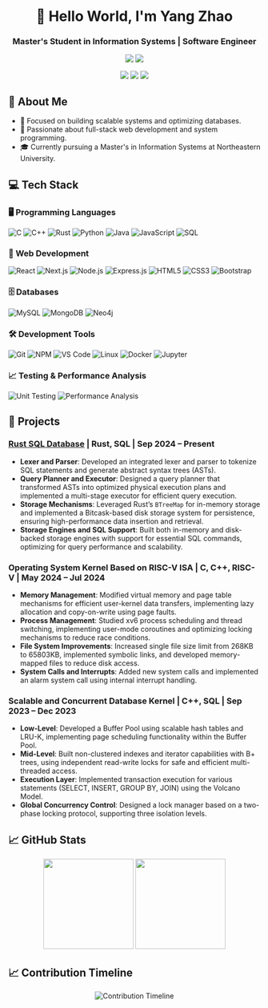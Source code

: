 <div align="center">
  
# 🌟 Hello World, I'm Yang Zhao  
### Master's Student in Information Systems | Software Engineer  

![](https://img.shields.io/badge/Focus-Scalable_Systems_and_Databases-BE2EDD)
![](https://img.shields.io/badge/Role-Software_Developer-20B2AA)

<p>
  <a href="https://www.linkedin.com/in/yang-zhao-48b12431a/"><img src="https://img.shields.io/badge/LinkedIn-ffffff?style=for-the-badge&logo=linkedin&logoColor=black"/></a>
  <a href="mailto:zhao.yang11@northeastern.edu"><img src="https://img.shields.io/badge/Email-ffffff?style=for-the-badge&logo=gmail&logoColor=black"/></a>
  <a href="https://github.com/YZhao-prog"><img src="https://img.shields.io/badge/GitHub-ffffff?style=for-the-badge&logo=github&logoColor=black"/></a>
</p>

</div>

## 🎯 About Me  

- 🔭 Focused on building scalable systems and optimizing databases.  
- 🌱 Passionate about full-stack web development and system programming.  
- 🎓 Currently pursuing a Master's in Information Systems at Northeastern University.  

## 💻 Tech Stack  

### 🖥️ Programming Languages  
![C](https://img.shields.io/badge/C-A8B9CC?style=for-the-badge&logo=c&logoColor=white) ![C++](https://img.shields.io/badge/C++-00599C?style=for-the-badge&logo=cplusplus&logoColor=white) ![Rust](https://img.shields.io/badge/Rust-000000?style=for-the-badge&logo=rust&logoColor=white) ![Python](https://img.shields.io/badge/Python-3776AB?style=for-the-badge&logo=python&logoColor=white) ![Java](https://img.shields.io/badge/Java-007396?style=for-the-badge&logo=java&logoColor=white) ![JavaScript](https://img.shields.io/badge/JavaScript-F7DF1E?style=for-the-badge&logo=javascript&logoColor=black) ![SQL](https://img.shields.io/badge/SQL-4479A1?style=for-the-badge&logo=postgresql&logoColor=white)  

### 🎨 Web Development  
![React](https://img.shields.io/badge/React-20232A?style=for-the-badge&logo=react&logoColor=61DAFB) ![Next.js](https://img.shields.io/badge/Next.js-000000?style=for-the-badge&logo=nextdotjs&logoColor=white) ![Node.js](https://img.shields.io/badge/Node.js-339933?style=for-the-badge&logo=nodedotjs&logoColor=white) ![Express.js](https://img.shields.io/badge/Express.js-404D59?style=for-the-badge&logo=express&logoColor=white) ![HTML5](https://img.shields.io/badge/HTML5-E34F26?style=for-the-badge&logo=html5&logoColor=white) ![CSS3](https://img.shields.io/badge/CSS3-1572B6?style=for-the-badge&logo=css3&logoColor=white) ![Bootstrap](https://img.shields.io/badge/Bootstrap-7952B3?style=for-the-badge&logo=bootstrap&logoColor=white)  

### 🗄️ Databases  
![MySQL](https://img.shields.io/badge/MySQL-4479A1?style=for-the-badge&logo=mysql&logoColor=white) ![MongoDB](https://img.shields.io/badge/MongoDB-47A248?style=for-the-badge&logo=mongodb&logoColor=white) ![Neo4j](https://img.shields.io/badge/Neo4j-008CC1?style=for-the-badge&logo=neo4j&logoColor=white)  

### 🛠️ Development Tools  
![Git](https://img.shields.io/badge/Git-F05032?style=for-the-badge&logo=git&logoColor=white) ![NPM](https://img.shields.io/badge/NPM-CB3837?style=for-the-badge&logo=npm&logoColor=white) ![VS Code](https://img.shields.io/badge/VS_Code-007ACC?style=for-the-badge&logo=visual-studio-code&logoColor=white) ![Linux](https://img.shields.io/badge/Linux-FCC624?style=for-the-badge&logo=linux&logoColor=black) ![Docker](https://img.shields.io/badge/Docker-2496ED?style=for-the-badge&logo=docker&logoColor=white) ![Jupyter](https://img.shields.io/badge/Jupyter-F37626?style=for-the-badge&logo=jupyter&logoColor=white)  

### 📈 Testing & Performance Analysis  
![Unit Testing](https://img.shields.io/badge/Unit_Testing-6DB33F?style=for-the-badge&logo=pytest&logoColor=white) ![Performance Analysis](https://img.shields.io/badge/Performance_Analysis-00897B?style=for-the-badge)    

## 🚀 Projects  

### [Rust SQL Database](https://github.com/YZhao-prog/Rust-SQL-Database) | Rust, SQL | Sep 2024 – Present  
- **Lexer and Parser**: Developed an integrated lexer and parser to tokenize SQL statements and generate abstract syntax trees (ASTs).  
- **Query Planner and Executor**: Designed a query planner that transformed ASTs into optimized physical execution plans and implemented a multi-stage executor for efficient query execution.  
- **Storage Mechanisms**: Leveraged Rust’s `BTreeMap` for in-memory storage and implemented a Bitcask-based disk storage system for persistence, ensuring high-performance data insertion and retrieval.  
- **Storage Engines and SQL Support**: Built both in-memory and disk-backed storage engines with support for essential SQL commands, optimizing for query performance and scalability.  

### Operating System Kernel Based on RISC-V ISA | C, C++, RISC-V | May 2024 – Jul 2024  
- **Memory Management**: Modified virtual memory and page table mechanisms for efficient user-kernel data transfers, implementing lazy allocation and copy-on-write using page faults.  
- **Process Management**: Studied xv6 process scheduling and thread switching, implementing user-mode coroutines and optimizing locking mechanisms to reduce race conditions.  
- **File System Improvements**: Increased single file size limit from 268KB to 65803KB, implemented symbolic links, and developed memory-mapped files to reduce disk access.  
- **System Calls and Interrupts**: Added new system calls and implemented an alarm system call using internal interrupt handling.  

### Scalable and Concurrent Database Kernel | C++, SQL | Sep 2023 – Dec 2023  
- **Low-Level**: Developed a Buffer Pool using scalable hash tables and LRU-K, implementing page scheduling functionality within the Buffer Pool.  
- **Mid-Level**: Built non-clustered indexes and iterator capabilities with B+ trees, using independent read-write locks for safe and efficient multi-threaded access.  
- **Execution Layer**: Implemented transaction execution for various statements (SELECT, INSERT, GROUP BY, JOIN) using the Volcano Model.  
- **Global Concurrency Control**: Designed a lock manager based on a two-phase locking protocol, supporting three isolation levels.  

## 📈 GitHub Stats  

<div align="center">
  <img height="180em" src="https://github-readme-stats.vercel.app/api?username=YZhao-prog&show_icons=true&theme=radical&include_all_commits=true&count_private=true"/>
  <img height="180em" src="https://github-readme-stats.vercel.app/api/top-langs/?username=YZhao-prog&layout=compact&langs_count=8&theme=radical"/>
</div>

## 📈 Contribution Timeline  

<div align="center">
  <img src="https://github-readme-activity-graph.vercel.app/graph?username=YZhao-prog&theme=dracula" alt="Contribution Timeline"/>
</div>
